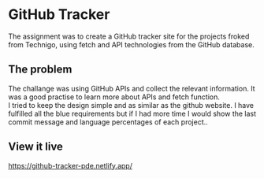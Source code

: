 # GitHub Tracker

The assignment was to create a GitHub tracker site for the projects froked from Technigo, using fetch and API technologies from the GitHub database.

## The problem

The challange was using GitHub APIs and collect the relevant information. It was a good practise to learn more about APIs and fetch function.  
I tried to keep the design simple and as similar as the github website.
I have fulfilled all the blue requirements but if I had more time I would show the last commit message and language percentages of each project..

## View it live

https://github-tracker-pde.netlify.app/
